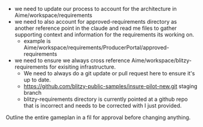 * we need to update our process to account for the architecture in Aime/workspace/requirements
* we need to also account for approved-requirements directory as another reference point in the claude and read me files to gather supporting context and information for the requirements its working on.
  * example is Aime/workspace/requirements/ProducerPortal/approved-requirements
* we need to ensure we always cross reference Aime/workspace/blitzy-requirements for exisiting infrastructure.
  * We need to always do a git update or pull request here to ensure it's up to date.
  * https://github.com/blitzy-public-samples/insure-pilot-new.git staging branch
  * blitzy-requirements directory is currently pointed at a github repo that is incorrect and needs to be corrected with I just provided.

Outline the entire gameplan in a fil for approval before changing anything.